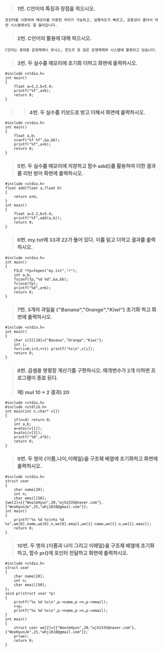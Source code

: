 >### 1번. C언어의 특징과 장점을 적으시오.

	포인터를 사용하여 메모리를 이용한 처리가 가능하고, 실행속도가 빠르고, 호환성이 좋아서 어떤 시스템에서도 잘 돌아갑니다.

>### 2번. C언어의 활용에 대해 적으시오.

	C언어는 휴대폰 운영체제나 유닉스, 윈도우 등 많은 운영체제와 시스템에 활용되고 있습니다.

>### 3번. 두 실수를 메모리에 초기화 더하고 화면에 출력하시오.

	#include <stdio.h>
	int main()
	{
		float a=3.2,b=5.4;
		printf("%f",a+b);
		return 0;
	}

>>### 4번. 두 실수를 키보드로 받고 더해서 화면에 출력하시오.

	#include <stdio.h>
	int main()
	{
		float a,b;
		scanf("%f %f",&a,&b);
		printf("%f",a+b);
		return 0;
	}

>### 5번. 두 실수를 메모리에 저장하고 함수 add()를 활용하여 더한 결과를 리턴 받아 화면에 출력하시오.

	#include <stdio.h>
	float add(float a,float b)
	{
		return a+b;
	}
	int main()
	{
		float a=3.2,b=5.4;
		printf("%f",add(a,b));
		return 0;
	}

>### 6번. my.txt에 33과 22가 들어 있다. 이를 읽고 더하고 결과를 출력하시오.

	#include <stdio.h>
	int main()
	{
		FILE *fp=fopen("my.txt","r");
		int a,b;
		fscanf(fp,"%d %d",&a,&b);
		fclose(fp);
		printf("%d",a+b);
		return 0;
	}

>### 7번. 3개의 과일을 {"Banana","Orange","Kiwi"} 초기화 하고 화면에 출력하시오.

	#include <stdio.h>
	int main()
	{
		char s[3][10]={"Banana","Orange","Kiwi"};
		int i;
		for(i=0;i<3;++i) printf("%s\n",s[i]);
		return 0;
	}

>### 8번. 곱셈용 명령창 계산기를 구현하시오. 매개변수가 2개 이하면 프로그램이 종료 된다.
>###      예) mul 10 * 2 결과) 20

	#include <stdio.h>
	#include <stdlib.h>
	int main(int n,char* v[])
	{
		if(n<4) return 0;
		int a,b;
		a=atoi(v[1]);
		b=atoi(v[3]);
		printf("%d",a*b);
		return 0;
	}

>### 9번. 두 명의 {이름,나이,이메일}을 구조체 배열에 초기화하고 화면에 출력하시오.

	#include <stdio.h>
	struct user
	{
		char name[20];
		int n;
		char email[50];
	}we[2]={{"WooJeHyun",20,"wjh2335@naver.com"},{"WooHyunJe",25,"whj1010@gmail.com"}};
	int main()
	{
		printf("%s %d %s\n%s %d %s",we[0].name,we[0].n,we[0].email,we[1].name,we[1].n,we[1].email);
		return 0;
	}

>### 10번. 두 명의 {이름과 나이 그리고 이메일}을 구조체 배열에 초기화하고, 함수 pr()에 포인터 전달하고 화면에 출력하시오.

	#include <stdio.h>
	struct user
	{
		char name[20];
		int n;
		char email[50];
	};
	void pr(struct user *p)
	{
		printf("%s %d %s\n",p->name,p->n,p->email);
		++p;
		printf("%s %d %s\n",p->name,p->n,p->email);
	}
	int main()
	{
		struct user we[2]={{"WooJeHyun",20,"wjh2335@naver.com"},{"WooHyunJe",25,"whj1010@gmail.com"}};
		pr(we);
		return 0;
	}

